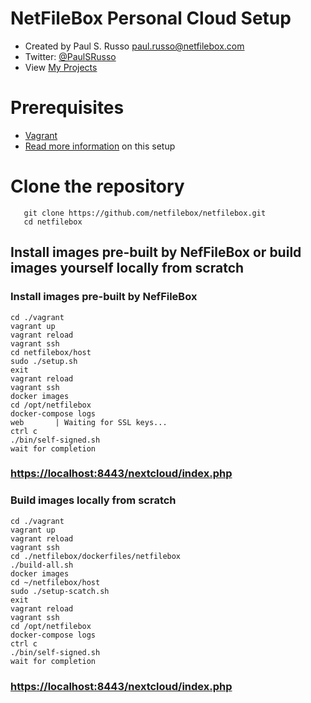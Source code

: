 # NetFileBox Personal Cloud Setup
* Created by Paul S. Russo  paul.russo@netfilebox.com
* Twitter: [@PaulSRusso](https://twitter.com/@PaulSRusso)
* View [My Projects](https://paulsrusso.github.io)

# Prerequisites
* [Vagrant](https://www.vagrantup.com/)
* [Read more information](https://paulsrusso.github.io/netfilebox) on this setup

# Clone the repository
```
   git clone https://github.com/netfilebox/netfilebox.git
   cd netfilebox
```

## Install images pre-built by NefFileBox or build images yourself locally from scratch 
### Install images pre-built by NefFileBox   
```
cd ./vagrant
vagrant up
vagrant reload
vagrant ssh
cd netfilebox/host
sudo ./setup.sh
exit
vagrant reload
vagrant ssh
docker images
cd /opt/netfilebox
docker-compose logs
web       | Waiting for SSL keys...
ctrl c
./bin/self-signed.sh
wait for completion
```
### [https://localhost:8443/nextcloud/index.php](https://localhost:8443/nextcloud/index.php)
### Build images locally from scratch
```
cd ./vagrant
vagrant up
vagrant reload
vagrant ssh
cd ./netfilebox/dockerfiles/netfilebox
./build-all.sh
docker images
cd ~/netfilebox/host
sudo ./setup-scatch.sh
exit
vagrant reload
vagrant ssh
cd /opt/netfilebox
docker-compose logs
ctrl c
./bin/self-signed.sh
wait for completion
```
### [https://localhost:8443/nextcloud/index.php](https://localhost:8443/nextcloud/index.php)
